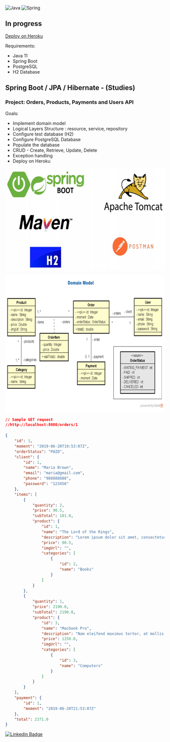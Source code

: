 ![Java](https://img.shields.io/badge/Java-ED8B00?style=for-the-badge&logo=java&logoColor=white)
![Spring](https://img.shields.io/badge/Spring_Boot-F2F4F9?style=for-the-badge&logo=spring-boot)

## In progress

[Deploy on Heroku](https://img.shields.io/badge/Spring_Boot-F2F4F9?style=for-the-badge&logo=spring-boot)

Requirements: 
- Java 11
- Spring Boot
- PostgreSQL
- H2 Database

## Spring Boot / JPA / Hibernate - (Studies)
### Project: Orders, Products, Payments and Users API

Goals: 
- Implement domain model
- Logical Layers Structure : resource, service, repository 
- Configure test database (H2)
- Configure PostgreSQL Database 
- Populate the database
- CRUD - Create, Retrieve, Update, Delete 
- Exception handling
- Deploy on Heroku

<p align="center">
        <a href="https://www.linkedin.com/in/all-an/">
        <img align="center" width="613" height="323"  src="/img/title1.png" />
</a>
</p>

<p align="center">
        <a href="https://www.linkedin.com/in/all-an/">
        <img align="center" width="741" height="433"  src="/img/title2.png" />
</a>
</p>

```json
// Sample GET request
//http://localhost:8080/orders/1

{
    "id": 1,
    "moment": "2019-06-20T19:53:07Z",
    "orderStatus": "PAID",
    "client": {
        "id": 1,
        "name": "Maria Brown",
        "email": "maria@gmail.com",
        "phone": "988888888",
        "password": "123456"
    },
    "items": [
        {
            "quantity": 2,
            "price": 90.5,
            "subTotal": 181.0,
            "product": {
                "id": 1,
                "name": "The Lord of the Rings",
                "description": "Lorem ipsum dolor sit amet, consectetur.",
                "price": 90.5,
                "imgUrl": "",
                "categories": [
                    {
                        "id": 2,
                        "name": "Books"
                    }
                ]
            }
        },
        {
            "quantity": 1,
            "price": 2190.0,
            "subTotal": 2190.0,
            "product": {
                "id": 3,
                "name": "Macbook Pro",
                "description": "Nam eleifend maximus tortor, at mollis.",
                "price": 1250.0,
                "imgUrl": "",
                "categories": [
                    {
                        "id": 3,
                        "name": "Computers"
                    }
                ]
            }
        }
    ],
    "payment": {
        "id": 1,
        "moment": "2019-06-20T21:53:07Z"
    },
    "total": 2371.0
}
```

<a href="https://www.linkedin.com/in/allan-pereira-abrahao" rel="nofollow"><img src="https://img.shields.io/badge/LinkedIn-0077B5?style=for-the-badge&logo=linkedin&logoColor=white" alt="Linkedin Badge" data-canonical-src="https://img.shields.io/badge/-Allan-blue?style=flat-square&amp;logo=Linkedin&amp;logoColor=white&amp;link=https://www.linkedin.com/in/allan-pereira-abrahao/%C3%A3o-7b72b5202/" style="max-width: 100%;"></a>